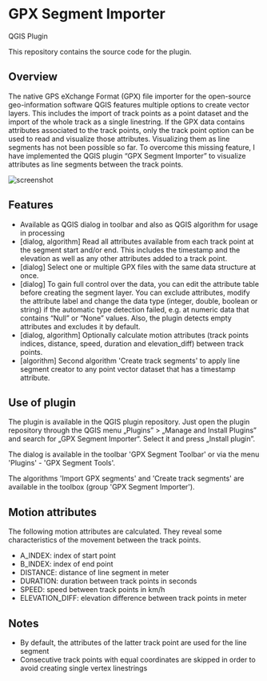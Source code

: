 # GPX Segment Importer
QGIS Plugin

This repository contains the source code for the plugin.

## Overview

The native GPS eXchange Format (GPX) file importer for the open-source
geo-information software QGIS features multiple options to create vector
layers. This includes the import of track points as a point dataset and
the import of the whole track as a single linestring. If the GPX data
contains attributes associated to the track points, only the track point
option can be used to read and visualize those attributes. Visualizing
them as line segments has not been possible so far. To overcome this
missing feature, I have implemented the QGIS plugin “GPX Segment Importer”
to visualize attributes as line segments between the track points.

![screenshot](img/screenshot.png)

## Features

* Available as QGIS dialog in toolbar and also as QGIS algorithm for usage in processing
* [dialog, algorithm] Read all attributes available from each track point at the segment start and/or end. This includes the timestamp and the elevation as well as any other attributes added to a track point.
* [dialog] Select one or multiple GPX files with the same data structure at once.
* [dialog] To gain full control over the data, you can edit the attribute table before creating the segment layer. You can exclude attributes, modify the attribute label and change the data type (integer, double, boolean or string) if the automatic type detection failed, e.g. at numeric data that contains “Null” or “None” values. Also, the plugin detects empty attributes and excludes it by default.
* [dialog, algorithm] Optionally calculate motion attributes (track points indices, distance, speed, duration and elevation_diff) between track points.
* [algorithm] Second algorithm 'Create track segments' to apply line segment creator to any point vector dataset that has a timestamp attribute.

## Use of plugin

The plugin is available in the QGIS plugin repository. Just open the plugin
repository through the QGIS menu „Plugins” > „Manage and Install Plugins”
and search for „GPX Segment Importer“. Select it and press „Install plugin”.

The dialog is available in the toolbar 'GPX Segment Toolbar' or via the menu
'Plugins' - 'GPX Segment Tools'.

The algorithms 'Import GPX segments' and 'Create track segments' are available
in the toolbox (group 'GPX Segment Importer').

## Motion attributes

The following motion attributes are calculated. They reveal some characteristics
of the movement between the track points.

* A_INDEX: index of start point
* B_INDEX: index of end point
* DISTANCE: distance of line segment in meter
* DURATION: duration between track points in seconds 
* SPEED: speed between track points in km/h
* ELEVATION_DIFF: elevation difference between track points in meter

## Notes
* By default, the attributes of the latter track point are used for the line segment
* Consecutive track points with equal coordinates are skipped in order to avoid creating single vertex linestrings
